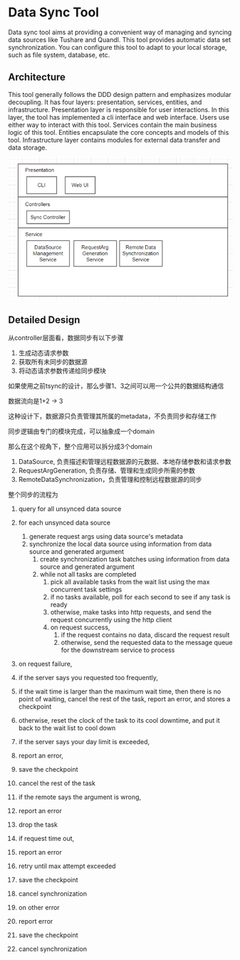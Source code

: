 # Data Sync Tool

Data sync tool aims at providing a convenient way of managing and syncing data sources like Tushare and Quandl. This tool provides automatic data set synchronization. You can configure this tool to adapt to your local storage, such as file system, database, etc.

## Architecture

This tool generally follows the DDD design pattern and emphasizes modular decoupling. It has four layers: presentation, services, entities, and infrastructure. Presentation layer is responsible for user interactions. In this layer, the tool has implemented a cli interface and web interface. Users use either way to interact with this tool. Services contain the main business logic of this tool. Entities encapsulate the core concepts and models of this tool. Infrastructure layer contains modules for external data transfer and data storage.

![1676612941960](image/detailed_design/1676612941960.png)

## Detailed Design

从controller层面看，数据同步有以下步骤

1. 生成动态请求参数
2. 获取所有未同步的数据源
3. 将动态请求参数传递给同步模块

如果使用之前tsync的设计，那么步骤1、3之间可以用一个公共的数据结构通信

数据流向是1+2 -> 3

这种设计下，数据源只负责管理其所属的metadata，不负责同步和存储工作

同步逻辑由专门的模块完成，可以抽象成一个domain

那么在这个视角下，整个应用可以拆分成3个domain

1. DataSource, 负责描述和管理远程数据源的元数据、本地存储参数和请求参数
2. RequestArgGeneration, 负责存储、管理和生成同步所需的参数
3. RemoteDataSynchronization，负责管理和控制远程数据源的同步


整个同步的流程为

1. query for all unsynced data source
2. for each unsynced data source

   1. generate request args using data source's metadata
   2. synchronize the local data source using information from data source and generated argument
      1. create synchronization task batches using information from data source and generated argument
      2. while not all tasks are completed
         1. pick all available tasks from the wait list using the max concurrent task settings
         2. if no tasks available, poll for each second to see if any task is ready
         3. otherwise, make tasks into http requests, and send the request concurrently using the http client
         4. on request success,
            1. if the request contains no data, discard the request result
            2. otherwise, send the requested data to the message queue for the downstream service to process
3. on request failure,
4. if the server says you requested too frequently,
5. if the wait time is larger than the maximum wait time, then there is no point of waiting, cancel the rest of the task, report an error, and stores a checkpoint
6. otherwise, reset the clock of the task to its cool downtime, and put it back to the wait list to cool down
7. if the server says your day limit is exceeded,
8. report an error,
9. save the checkpoint
10. cancel the rest of the task
11. if the remote says the argument is wrong,
12. report an error
13. drop the task
14. if request time out,
15. report an error
16. retry until max attempt exceeded
17. save the checkpoint
18. cancel synchronization
19. on other error
20. report error
21. save the checkpoint
22. cancel synchronization
